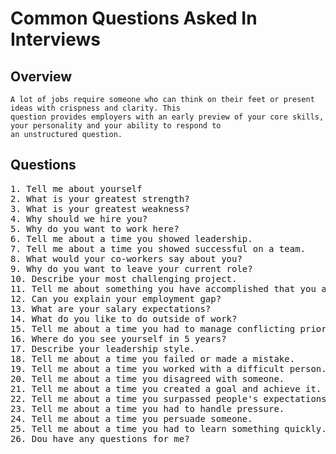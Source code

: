 # Common Questions Asked In Interviews

## Overview

```
A lot of jobs require someone who can think on their feet or present ideas with crispness and clarity. This
question provides employers with an early preview of your core skills, your personality and your ability to respond to
an unstructured question.
```

## Questions

<pre>
1. Tell me about yourself
2. What is your greatest strength?
3. What is your greatest weakness?
4. Why should we hire you?
5. Why do you want to work here?
6. Tell me about a time you showed leadership.
7. Tell me about a time you showed successful on a team.
8. What would your co-workers say about you?
9. Why do you want to leave your current role?
10. Describe your most challenging project.
11. Tell me about something you have accomplished that you are proud of.
12. Can you explain your employment gap?
13. What are your salary expectations?
14. What do you like to do outside of work?
15. Tell me about a time you had to manage conflicting priorities.
16. Where do you see yourself in 5 years?
17. Describe your leadership style.
18. Tell me about a time you failed or made a mistake.
19. Tell me about a time you worked with a difficult person.
20. Tell me about a time you disagreed with someone.
21. Tell me about a time you created a goal and achieve it.
22. Tell me about a time you surpassed people's expectations.
23. Tell me about a time you had to handle pressure.
24. Tell me about a time you persuade someone.
25. Tell me about a time you had to learn something quickly.
26. Dou have any questions for me?
</pre>